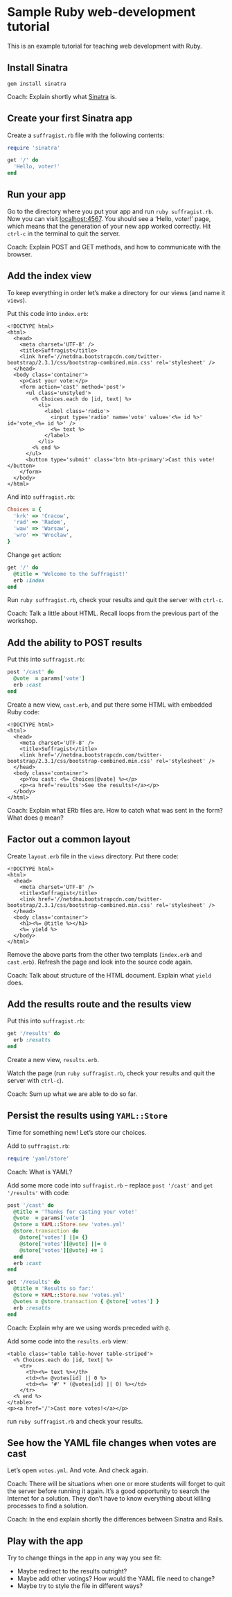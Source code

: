 # Sample Ruby web-development tutorial

This is an example tutorial for teaching web development with Ruby.



## Install Sinatra

`gem install sinatra`

Coach: Explain shortly what [Sinatra](http://www.sinatrarb.com) is.



## Create your first Sinatra app

Create a `suffragist.rb` file with the following contents:

```Ruby
require 'sinatra'

get '/' do
  'Hello, voter!'
end
```



## Run your app

Go to the directory where you put your app and run `ruby suffragist.rb`.
Now you can visit [localhost:4567](http://localhost:4567). You should
see a ‘Hello, voter!’ page, which means that the generation of your new
app worked correctly. Hit `ctrl-c` in the terminal to quit the server.

Coach: Explain POST and GET methods, and how to communicate with the browser.



## Add the index view

To keep everything in order let’s make
a directory for our views (and name it `views`).

Put this code into `index.erb`:

```ERb
<!DOCTYPE html>
<html>
  <head>
    <meta charset='UTF-8' />
    <title>Suffragist</title>
    <link href='//netdna.bootstrapcdn.com/twitter-bootstrap/2.3.1/css/bootstrap-combined.min.css' rel='stylesheet' />
  </head>
  <body class='container'>
    <p>Cast your vote:</p>
    <form action='cast' method='post'>
      <ul class='unstyled'>
        <% Choices.each do |id, text| %>
          <li>
            <label class='radio'>
              <input type='radio' name='vote' value='<%= id %>' id='vote_<%= id %>' />
              <%= text %>
            </label>
          </li>
        <% end %>
      </ul>
      <button type='submit' class='btn btn-primary'>Cast this vote!</button>
    </form>
  </body>
</html>
```
And into `suffragist.rb`:

```Ruby
Choices = {
  'krk' => 'Cracow',
  'rad' => 'Radom',
  'waw' => 'Warsaw',
  'wro' => 'Wrocław',
}
```

Change `get` action:

```Ruby
get '/' do
  @title = 'Welcome to the Suffragist!'
  erb :index
end
```

Run `ruby suffragist.rb`, check your
results and quit the server with `ctrl-c`.

Coach: Talk a little about HTML. Recall
loops from the previous part of the workshop.



## Add the ability to POST results

Put this into `suffragist.rb`:

```Ruby
post '/cast' do
  @vote  = params['vote']
  erb :cast
end
```

Create a new view, `cast.erb`, and put
there some HTML with embedded Ruby code:

```ERb
<!DOCTYPE html>
<html>
  <head>
    <meta charset='UTF-8' />
    <title>Suffragist</title>
    <link href='//netdna.bootstrapcdn.com/twitter-bootstrap/2.3.1/css/bootstrap-combined.min.css' rel='stylesheet' />
  </head>
  <body class='container'>
    <p>You cast: <%= Choices[@vote] %></p>
    <p><a href='results'>See the results!</a></p>
  </body>
</html>
```

Coach: Explain what ERb files are. How to catch
what was sent in the form? What does `@` mean?



## Factor out a common layout

Create `layout.erb` file in the `views` directory. Put there code:

```ERb
<!DOCTYPE html>
<html>
  <head>
    <meta charset='UTF-8' />
    <title>Suffragist</title>
    <link href='//netdna.bootstrapcdn.com/twitter-bootstrap/2.3.1/css/bootstrap-combined.min.css' rel='stylesheet' />
  </head>
  <body class='container'>
    <h1><%= @title %></h1>
    <%= yield %>
  </body>
</html>
```

Remove the above parts from the other two templats (`index.erb` and
`cast.erb`). Refresh the page and look into the source code again.

Coach: Talk about structure of the HTML document. Explain what `yield` does.



## Add the results route and the results view

Put this into `suffragist.rb`:

```Ruby
get '/results' do
  erb :results
end
```

Create a new view, `results.erb`.

Watch the page (run `ruby suffragist.rb`, check
your results and quit the server with `ctrl-c`).

Coach: Sum up what we are able to do so far.



## Persist the results using `YAML::Store`

Time for something new! Let’s store our choices.

Add to `suffragist.rb`:

```Ruby
require 'yaml/store'
```

Coach: What is YAML?

Add some more code into `suffragist.rb` – replace
`post '/cast'` and `get '/results'` with code:

```Ruby
post '/cast' do
  @title = 'Thanks for casting your vote!'
  @vote  = params['vote']
  @store = YAML::Store.new 'votes.yml'
  @store.transaction do
    @store['votes'] ||= {}
    @store['votes'][@vote] ||= 0
    @store['votes'][@vote] += 1
  end
  erb :cast
end

get '/results' do
  @title = 'Results so far:'
  @store = YAML::Store.new 'votes.yml'
  @votes = @store.transaction { @store['votes'] }
  erb :results
end
```

Coach: Explain why are we using words preceded with `@`.

Add some code into the `results.erb` view:

```ERb
<table class='table table-hover table-striped'>
  <% Choices.each do |id, text| %>
    <tr>
      <th><%= text %></th>
      <td><%= @votes[id] || 0 %>
      <td><%= '#' * (@votes[id] || 0) %></td>
    </tr>
  <% end %>
</table>
<p><a href='/'>Cast more votes!</a></p>
```

run `ruby suffragist.rb` and check your results.



## See how the YAML file changes when votes are cast

Let’s open `votes.yml`. And vote. And check again.

Coach: There will be situations when one or more students will
forget to quit the server before running it again. It’s a good
opportunity to search the Internet for a solution. They don’t
have to know everything about killing processes to find a solution.

Coach: In the end explain shortly the differences between Sinatra and Rails.



## Play with the app

Try to change things in the app in any way you see fit:

* Maybe redirect to the results outright?
* Maybe add other votings? How would the YAML file need to change?
* Maybe try to style the file in different ways?

